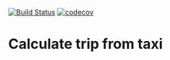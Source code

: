 [![Build Status](https://travis-ci.org/Vlad340/taxiCI.svg?branch=master)](https://travis-ci.org/Vlad340/taxiCI)
[![codecov](https://codecov.io/gh/Vlad340/taxiCI/branch/master/graph/badge.svg)](https://codecov.io/gh/Vlad340/taxiCI)
# Calculate trip from taxi